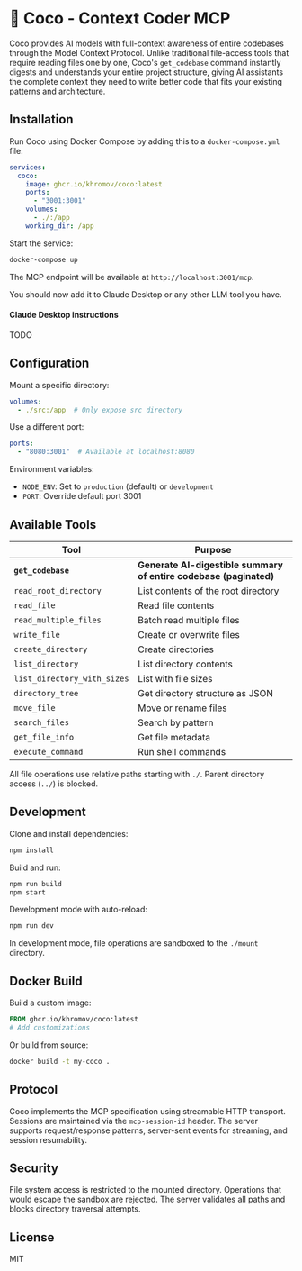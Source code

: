 # 🥥 Coco - Context Coder MCP

Coco provides AI models with full-context awareness of entire codebases through the Model Context Protocol. Unlike traditional file-access tools that require reading files one by one, Coco's `get_codebase` command instantly digests and understands your entire project structure, giving AI assistants the complete context they need to write better code that fits your existing patterns and architecture.

## Installation

Run Coco using Docker Compose by adding this to a `docker-compose.yml` file:

```yaml
services:
  coco:
    image: ghcr.io/khromov/coco:latest
    ports:
      - "3001:3001"
    volumes:
      - ./:/app
    working_dir: /app
```

Start the service:
```bash
docker-compose up
```

The MCP endpoint will be available at `http://localhost:3001/mcp`.

You should now add it to Claude Desktop or any other LLM tool you have. 

#### Claude Desktop instructions

TODO

## Configuration

Mount a specific directory:
```yaml
volumes:
  - ./src:/app  # Only expose src directory
```

Use a different port:
```yaml
ports:
  - "8080:3001"  # Available at localhost:8080
```

Environment variables:
- `NODE_ENV`: Set to `production` (default) or `development`
- `PORT`: Override default port 3001

## Available Tools

| Tool | Purpose |
|------|---------|
| **`get_codebase`** | **Generate AI-digestible summary of entire codebase (paginated)** |
| `read_root_directory` | List contents of the root directory |
| `read_file` | Read file contents |
| `read_multiple_files` | Batch read multiple files |
| `write_file` | Create or overwrite files |
| `create_directory` | Create directories |
| `list_directory` | List directory contents |
| `list_directory_with_sizes` | List with file sizes |
| `directory_tree` | Get directory structure as JSON |
| `move_file` | Move or rename files |
| `search_files` | Search by pattern |
| `get_file_info` | Get file metadata |
| `execute_command` | Run shell commands |

All file operations use relative paths starting with `./`. Parent directory access (`../`) is blocked.

## Development

Clone and install dependencies:
```bash
npm install
```

Build and run:
```bash
npm run build
npm start
```

Development mode with auto-reload:
```bash
npm run dev
```

In development mode, file operations are sandboxed to the `./mount` directory.

## Docker Build

Build a custom image:
```dockerfile
FROM ghcr.io/khromov/coco:latest
# Add customizations
```

Or build from source:
```bash
docker build -t my-coco .
```

## Protocol

Coco implements the MCP specification using streamable HTTP transport. Sessions are maintained via the `mcp-session-id` header. The server supports request/response patterns, server-sent events for streaming, and session resumability.

## Security

File system access is restricted to the mounted directory. Operations that would escape the sandbox are rejected. The server validates all paths and blocks directory traversal attempts.

## License

MIT